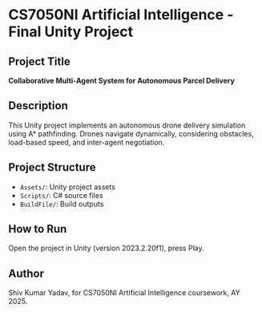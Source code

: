 # CS7050NI Artificial Intelligence - Final Unity Project

##  Project Title
**Collaborative Multi-Agent System for Autonomous Parcel Delivery**

##  Description
This Unity project implements an autonomous drone delivery simulation using A* pathfinding. Drones navigate dynamically, considering obstacles, load-based speed, and inter-agent negotiation.

## Project Structure
- `Assets/`: Unity project assets
- `Scripts/`: C# source files
- `BuildFile/`: Build outputs
  

##  How to Run
Open the project in Unity (version 2023.2.20f1), press Play.

## Author
Shiv Kumar Yadav, for CS7050NI Artificial Intelligence coursework, AY 2025.
